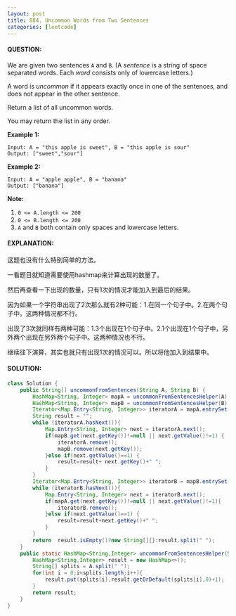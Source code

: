 ```yaml
---
layout: post
title: 884. Uncommon Words from Two Sentences
categories: [leetcode]
---
```


#### QUESTION:

We are given two sentences `A` and `B`.  (A *sentence* is a string of space separated words.  Each *word* consists only of lowercase letters.)

A word is *uncommon* if it appears exactly once in one of the sentences, and does not appear in the other sentence.

Return a list of all uncommon words. 

You may return the list in any order.

**Example 1:**

```
Input: A = "this apple is sweet", B = "this apple is sour"
Output: ["sweet","sour"]
```

**Example 2:**

```
Input: A = "apple apple", B = "banana"
Output: ["banana"]
```

**Note:**

1. `0 <= A.length <= 200`
2. `0 <= B.length <= 200`
3. `A` and `B` both contain only spaces and lowercase letters.

#### EXPLANATION:

这题也没有什么特别简单的方法。

一看题目就知道需要使用hashmap来计算出现的数量了。

然后再查看一下出现的数量，只有1次的情况才能加入到最后的结果。

因为如果一个字符串出现了2次那么就有2种可能：1.在同一个句子中。2.在两个句子中。这两种情况都不行。

出现了3次就同样有两种可能：1.3个出现在1个句子中。2.1个出现在1个句子中，另外两个出现在另外两个句子中。这两种情况也不行。

继续往下演算，其实也就只有出现1次的情况可以。所以将他加入到结果中。

#### SOLUTION:

```JAVA
class Solution {
    public String[] uncommonFromSentences(String A, String B) {
        HashMap<String, Integer> mapA = uncommonFromSentencesHelper(A);
        HashMap<String, Integer> mapB = uncommonFromSentencesHelper(B);
        Iterator<Map.Entry<String, Integer>> iteratorA = mapA.entrySet().iterator();
        String result = "";
        while (iteratorA.hasNext()){
            Map.Entry<String, Integer> next = iteratorA.next();
            if(mapB.get(next.getKey())!=null || next.getValue()!=1) {
                iteratorA.remove();
                mapB.remove(next.getKey());
            }else if(next.getValue()==1) {
                result=result+ next.getKey()+" ";
            }
        }
        Iterator<Map.Entry<String, Integer>> iteratorB = mapB.entrySet().iterator();
        while (iteratorB.hasNext()){
            Map.Entry<String, Integer> next = iteratorB.next();
            if(mapA.get(next.getKey())!=null || next.getValue()!=1){
                iteratorB.remove();
            }else if(next.getValue()==1) {
                result=result+next.getKey()+" ";
            }
        }
        return  result.isEmpty()?new String[]{}:result.split(" ");
    }
    public static HashMap<String,Integer> uncommonFromSentencesHelper(String A){
        HashMap<String,Integer> result = new HashMap<>();
        String[] splits = A.split(" ");
        for(int i = 0;i<splits.length;i++){
            result.put(splits[i],result.getOrDefault(splits[i],0)+1);
        }
        return result;
    }
}
```

